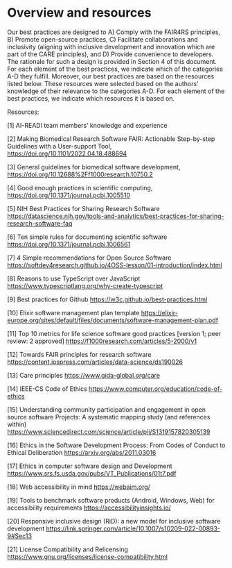# Overview and resources
Our best practices are designed to A) Comply with the FAIR4RS principles, B) Promote open-source practices, C) Facilitate collaborations and inclusivity (aligning with inclusive development and innovation which are part of the CARE principles), and D) Provide convenience to developers. The rationale for such a design is provided in Section 4 of this document. For each element of the best practices, we indicate which of the categories A-D they fulfill. Moreover, our best practices are based on the resources listed below. These resources were selected based on the authors' knowledge of their relevance to the categories A-D. For each element of the best practices, we indicate which resources it is based on.

Resources:

[1] AI-READI team members’ knowledge and experience

[2] Making Biomedical Research Software FAIR: Actionable Step-by-step Guidelines with a User-support Tool, https://doi.org/10.1101/2022.04.18.488694

[3] General guidelines for biomedical software development, https://doi.org/10.12688%2Ff1000research.10750.2

[4] Good enough practices in scientific computing, https://doi.org/10.1371/journal.pcbi.1005510 

[5] NIH Best Practices for Sharing Research Software https://datascience.nih.gov/tools-and-analytics/best-practices-for-sharing-research-software-faq

[6] Ten simple rules for documenting scientific software https://doi.org/10.1371/journal.pcbi.1006561 

[7] 4 Simple recommendations for Open Source Software https://softdev4research.github.io/4OSS-lesson/01-introduction/index.html

[8] Reasons to use TypeScript over JavaScript https://www.typescriptlang.org/why-create-typescript

[9] Best practices for Github  https://w3c.github.io/best-practices.html

[10] Elixir software management plan template https://elixir-europe.org/sites/default/files/documents/software-management-plan.pdf

[11] Top 10 metrics for life science software good practices [version 1; peer review: 2 approved] https://f1000research.com/articles/5-2000/v1

[12] Towards FAIR principles for research software https://content.iospress.com/articles/data-science/ds190026

[13] Care principles https://www.gida-global.org/care

[14] IEEE-CS Code of Ethics  https://www.computer.org/education/code-of-ethics

[15] Understanding community participation and engagement in open source software Projects: A systematic mapping study (and references within) https://www.sciencedirect.com/science/article/pii/S1319157820305139

[16] Ethics in the Software Development Process: From Codes of Conduct to Ethical Deliberation https://arxiv.org/abs/2011.03016

[17] Ethics in computer software design and Development https://www.srs.fs.usda.gov/pubs/VT_Publications/01t7.pdf

[18] Web accessibility in mind  https://webaim.org/

[19] Tools to benchmark software products (Android, Windows, Web) for accessibility requirements https://accessibilityinsights.io/

[20] Responsive inclusive design (RiD): a new model for inclusive software development https://link.springer.com/article/10.1007/s10209-022-00893-9#Sec13

[21] License Compatibility and Relicensing https://www.gnu.org/licenses/license-compatibility.html
